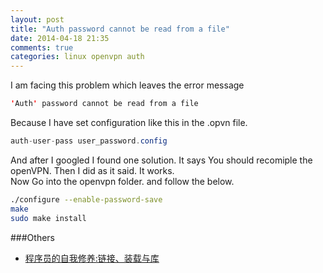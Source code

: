 ```yaml
---
layout: post
title: "Auth password cannot be read from a file"
date: 2014-04-18 21:35
comments: true
categories: linux openvpn auth
---
```

I am facing this problem which leaves the error message 
<!-- more -->
```java
'Auth' password cannot be read from a file  
```
Because I have set configuration like this in the .opvn file.
```java
auth-user-pass user_password.config
```
And after I googled I found one solution. It says You should recomiple the openVPN. Then I did as it said. It works.   
Now Go into the openvpn folder. and follow the below.
```bash
./configure --enable-password-save
make
sudo make install
```

###Others
  * <a href="http://www.amazon.cn/gp/product/B0027VSA7U/ref=as_li_tf_tl?ie=UTF8&camp=536&creative=3200&creativeASIN=B0027VSA7U&linkCode=as2&tag=droidyue-23">程序员的自我修养:链接、装载与库</a><img src="http://ir-cn.amazon-adsystem.com/e/ir?t=droidyue-23&l=as2&o=28&a=B0027VSA7U" width="1" height="1" border="0" alt="" style="border:none !important; margin:0px !important;" />

